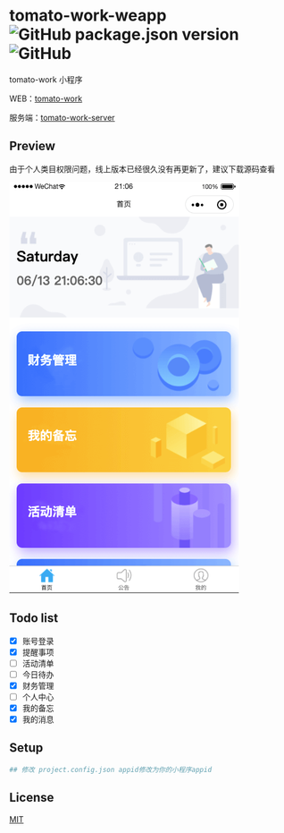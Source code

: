 # tomato-work-weapp ![GitHub package.json version](https://img.shields.io/github/package-json/v/xjh22222228/tomato-work-weapp) ![GitHub](https://img.shields.io/github/license/xjh22222228/tomato-work-weapp)
tomato-work 小程序


WEB：[tomato-work](https://github.com/xjh22222228/tomato-work)

服务端：[tomato-work-server](https://github.com/xjh22222228/tomato-work-server)


## Preview
由于个人类目权限问题，线上版本已经很久没有再更新了，建议下载源码查看

![](media/screenshot.png)



## Todo list
- [x] 账号登录
- [x] 提醒事项
- [ ] 活动清单
- [ ] 今日待办
- [x] 财务管理
- [ ] 个人中心
- [x] 我的备忘
- [x] 我的消息

## Setup
```bash
## 修改 project.config.json appid修改为你的小程序appid
```


## License
[MIT](https://opensource.org/licenses/MIT)
